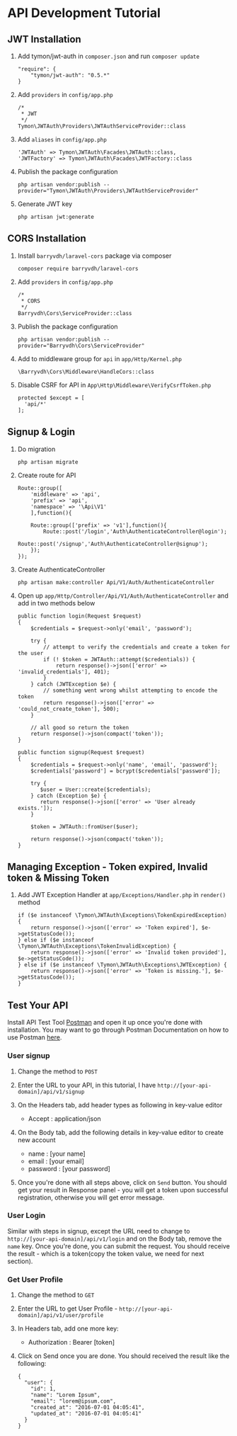 # API Development Tutorial

## JWT Installation

1. Add tymon/jwt-auth in `composer.json` and run `composer update`

	```
	"require": {
	    "tymon/jwt-auth": "0.5.*"
	}
	```

2. Add `providers` in `config/app.php`

	```
    /*
     * JWT
     */
    Tymon\JWTAuth\Providers\JWTAuthServiceProvider::class
    ```

3. Add `aliases` in `config/app.php`

	```
	'JWTAuth' => Tymon\JWTAuth\Facades\JWTAuth::class,
    'JWTFactory' => Tymon\JWTAuth\Facades\JWTFactory::class
    ```

4. Publish the package configuration

	```
	php artisan vendor:publish --provider="Tymon\JWTAuth\Providers\JWTAuthServiceProvider"
	```

5. Generate JWT key

	```
	php artisan jwt:generate
	```

## CORS Installation

1. Install `barryvdh/laravel-cors` package via composer

	```
	composer require barryvdh/laravel-cors
	```

2. Add `providers` in `config/app.php`

	```
	/*
     * CORS
     */
	Barryvdh\Cors\ServiceProvider::class
	```

3. Publish the package configuration

	```
	php artisan vendor:publish --provider="Barryvdh\Cors\ServiceProvider"
	```

4. Add to middleware group for `api` in `app/Http/Kernel.php`

	```
	\Barryvdh\Cors\Middleware\HandleCors::class
	```

5. Disable CSRF for API in `App\Http\Middleware\VerifyCsrfToken.php`

	```
	protected $except = [
	  'api/*'
	];
	```

## Signup & Login

1. Do migration

	```
	php artisan migrate
	```

2. Create route for API
	
	```
	Route::group([
		'middleware' => 'api',
		'prefix' => 'api', 
		'namespace' => '\Api\V1'
		],function(){

		Route::group(['prefix' => 'v1'],function(){
			Route::post('/login','Auth\AuthenticateController@login');
			Route::post('/signup','Auth\AuthenticateController@signup');
		});
	});
	```

3. Create AuthenticateController

	```
	php artisan make:controller Api/V1/Auth/AuthenticateController
	```

4. Open up `app/Http/Controller/Api/V1/Auth/AuthenticateController` and add in two methods below

	```
	public function login(Request $request)
    {
		$credentials = $request->only('email', 'password');

        try {
            // attempt to verify the credentials and create a token for the user
            if (! $token = JWTAuth::attempt($credentials)) {
                return response()->json(['error' => 'invalid_credentials'], 401);
            }
        } catch (JWTException $e) {
            // something went wrong whilst attempting to encode the token
            return response()->json(['error' => 'could_not_create_token'], 500);
        }

        // all good so return the token
        return response()->json(compact('token'));
    }

    public function signup(Request $request)
    {
    	$credentials = $request->only('name', 'email', 'password');
    	$credentials['password'] = bcrypt($credentials['password']);

		try {
		   $user = User::create($credentials);
		} catch (Exception $e) {
		   return response()->json(['error' => 'User already exists.']);
		}

		$token = JWTAuth::fromUser($user);

		return response()->json(compact('token'));
    }
    ```

## Managing Exception - Token expired, Invalid token & Missing Token

1. Add JWT Exception Handler at `app/Exceptions/Handler.php` in `render()` method

	```
	if ($e instanceof \Tymon\JWTAuth\Exceptions\TokenExpiredException) {
        return response()->json(['error' => 'Token expired'], $e->getStatusCode());
    } else if ($e instanceof \Tymon\JWTAuth\Exceptions\TokenInvalidException) {
        return response()->json(['error' => 'Invalid token provided'], $e->getStatusCode());
    } else if ($e instanceof \Tymon\JWTAuth\Exceptions\JWTException) {
        return response()->json(['error' => 'Token is missing.'], $e->getStatusCode());
    }
    ```
## Test Your API

Install API Test Tool [Postman](http://getpostman.com/) and open it up once you're done with installation. You may want to go through Postman Documentation on how to use Postman [here](https://www.getpostman.com/docs/).

### User signup

1. Change the method to `POST`

2. Enter the URL to your API, in this tutorial, I have `http://[your-api-domain]/api/v1/signup`

3. On the Headers tab, add header types as following in key-value editor

	- Accept : application/json

4. On the Body tab, add the following details in key-value editor to create new account

	- name : [your name]
	- email : [your email]
	- password : [your password]

5. Once you're done with all steps above, click on `Send` button. You should get your result in Response panel - you will get a token upon successful registration, otherwise you will get error message.

### User Login

Similar with steps in signup, except the URL need to change to `http://[your-api-domain]/api/v1/login` and on the Body tab, remove the `name` key. Once you're done, you can submit the request. You should receive the result - which is a token(copy the token value, we need for next section).

### Get User Profile

1. Change the method to `GET`

2. Enter the URL to get User Profile - `http://[your-api-domain]/api/v1/user/profile`

3. In Headers tab, add one more key:

	- Authorization : Bearer [token]

4. Click on Send once you are done. You should received the result like the following:

	```
	{
	  "user": {
	    "id": 1,
	    "name": "Lorem Ipsum",
	    "email": "lorem@ipsum.com",
	    "created_at": "2016-07-01 04:05:41",
	    "updated_at": "2016-07-01 04:05:41"
	  }
	}
	```